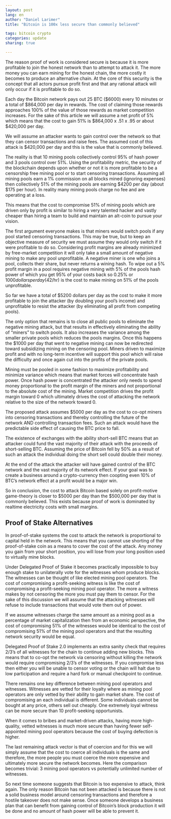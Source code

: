 ```yaml
---
layout: post
lang: en
author: "Daniel Larimer"
title: "Bitcoin is 100x less secure than commonly believed"

tags: bitcoin crypto
categories: update
sharing: true

---
```

The reason proof of work is considered secure is because it is more profitable to join the honest network than to attempt to attack it.   The more money you can earn mining for the honest chain, the more costly it becomes to produce an alternative chain.  At the core of this security is the concept that all actors pursue profit first and that any rational attack will only occur if it is profitable to do so.  

Each day the Bitcoin network pays out 25 BTC ($6000) every 10 minutes or a total of $864,000 per day in rewards.   The cost of claiming those rewards approaches 100% of the value of those rewards as market competition increases.   For the sake of this article we will assume a net profit of 5% which means that the cost to gain 51% is $864,000 x .51 x .95 or about $420,000 per day.   

We will assume an attacker wants to gain control over the network so that they can censor transactions and raise fees.  The assumed cost of this attack is $420,000 per day and this is the value that is commonly believed.

The reality is that 10 mining pools collectively control 95% of hash power and 3 pools control over 51%.   Using the profitability metric, the security of the blockchain depends upon whether or not it is more profitable to be a censorship free mining pool or to start censoring transactions.   Assuming all mining pools earn a 1% commission on all blocks mined (ignoring expenses) then collectively 51% of the mining pools are earning $4200 per day (about $175 per hour).  In reality many mining pools charge no fee and are operating at a loss. 

This means that the cost to compromise 51% of mining pools which are driven only by profit is similar to hiring a very talented hacker and vastly cheaper than hiring a team to build and maintain an alt-coin to pursue your vision.   

The first argument everyone makes is that miners would switch pools if any pool started censoring transactions.   This may be true, but to keep an objective measure of security we must assume they would only switch if it were profitable to do so.   Considering profit margins are already minimized by free-market competition it will only take a small amount of negative mining to make any pool unprofitable.  A negative miner is one who joins a pool, collects their share, but never returns a wining hash.   To wipe out a 5% profit margin in a pool requires negative mining with 5% of the pools hash power of which you get 95% of your costs back so 0.25% or $1000 dollars per day ($42/hr) is the cost to make mining on 51% of the pools unprofitable.   

So far we have a total of $5200 dollars per day as the cost to make it more profitable to join the attacker (by doubling your pool’s income) and unprofitable to resist the attacker (by eliminating all profit from competing pools).      

The only option that remains is to close all public pools to eliminate the negative mining attack, but that results in effectively eliminating the ability of “miners” to switch pools.  It also increases the variance among the smaller private pools which reduces the pools margins.   Once this happens the $1000 per day that went to negative mining can now be redirected toward subsidizing mining on the censoring pool.  Miners driven to maximize profit and with no long-term incentive will support this pool which will raise the difficulty and once again cut into the profits of the private pools.  

Mining must be pooled in some fashion to maximize profitability and minimize variance which means that market forces will concentrate hash power.   Once hash power is concentrated the attacker only needs to spend money proportional to the profit margin of the miners and not proportional to the absolute cost of the mining.    Market competition drives the profit margin toward 0 which ultimately drives the cost of attacking the network relative to the size of the network toward 0.   

The proposed attack assumes $5000 per day as the cost to co-opt miners into censoring transactions and thereby controlling the future of the network AND controlling transaction fees.   Such an attack would have the predictable side effect of causing the BTC price to fall.

The existence of exchanges with the ability short-sell BTC means that an attacker could fund the vast majority of their attack with the proceeds of short-selling BTC.   Assuming the price of Bitcoin fell by 50% as a result of such an attack the individual doing the short sell could double their money.  

At the end of the attack the attacker will have gained control of the BTC network and the vast majority of its network effect.   If your goal was to create a business around a crypto-currency then coopting even 10% of BTC’s network effect at a profit would be a major win.

So in conclusion, the cost to attack Bitcoin based solely on profit-motive game-theory is closer to $5000 per day than the $500,000 per day that is commonly believed.  This exists because proof of work is dominated by realtime electricity costs with small margins.

## Proof of Stake Alternatives 

In proof-of-stake systems the cost to attack the network is proportional to capital held in the network.  This means that you cannot use shorting of the proof-of-stake coin as a means to cover the cost of the attack.   Any money you gain from your short position, you will lose from your long position used to virtually mine blocks. 

Under Delegated Proof of Stake it becomes practically impossible to buy enough stake to unilaterally vote for the witnesses whom produce blocks.   The witnesses can be thought of like elected mining pool operators.   The cost of compromising a profit-seeking witness is like the cost of compromising a profit-seeking mining pool operator.  The more a witness makes by not censoring the more you must pay them to censor.   For the sake of this discussion we will assume that the attacking witnesses will refuse to include transactions that would vote them out of power.  

If we assume witnesses charge the same amount as a mining pool as a percentage of market capitalization then from an economic perspective, the cost of compromising 51% of the witnesses would be identical to the cost of compromising 51% of the mining pool operators and that the resulting network security would be equal.

Delegated Proof of Stake 2.0 implements an extra sanity check that requires 2/3’s of all witnesses for the chain to continue adding new blocks.  This means that to co-opt the network via censoring without killing the network would require compromising 2/3’s of the witnesses.  If you compromise less then either you will be unable to censor voting or the chain will halt due to low participation and require a hard fork or manual checkpoint to continue.  

There remains one key difference between mining pool operators and witnesses.  Witnesses are vetted for their loyalty where as mining pool operators are only vetted by their ability to gain market share.   The cost of compromising an each individual is different.  Some individuals cannot be bought at any price, others sell out cheaply.    One extremely loyal witness can be more secure than 10 profit-seeking opportunists. 

When it comes to bribes and market-driven attacks, having more high-quality, vetted witnesses is much more secure than having fewer self-appointed mining pool operators because the cost of buying defection is higher.

The last remaining attack vector is that of coercion and for this we will simply assume that the cost to coerce all individuals is the same and therefore, the more people you must coerce the more expensive and ultimately more secure the network becomes.  Here the comparison becomes trivial: 3 mining pool operators vs potentially unlimited number of witnesses.

So next time someone suggests that Bitcoin is too expensive to attack, think again.  The only reason Bitcoin has not been attacked is because there is not a solid business model around censoring transactions and therefore a hostile takeover does not make sense.   Once someone develops a business plan that can benefit from gaining control of Bitcoin’s block production it will be done and no amount of hash power will be able to prevent it.
  



 
